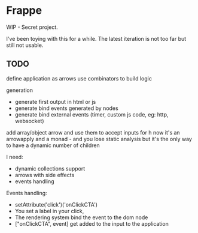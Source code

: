 # Frappe

WIP - Secret project.

I've been toying with this for a while. The latest iteration is not too far but still not usable. 

## TODO
define application as arrows
use combinators to build logic

generation
- generate first output in html or js
- generate bind events generated by nodes
- generate bind external events (timer, custom js code, eg: http, websocket)

add array/object arrow and use them to accept inputs for h 
now it's an arrowapply and a monad - and you lose static analysis but it's the only way to have a dynamic number of children


I need:
 - dynamic collections support
 - arrows with side effects
 - events handling

Events handling:
- setAttribute('click')('onClickCTA')
- You set a label in your click, 
- The rendering system bind the event to the dom node
- ["onClickCTA", event] get added to the input to the application 
